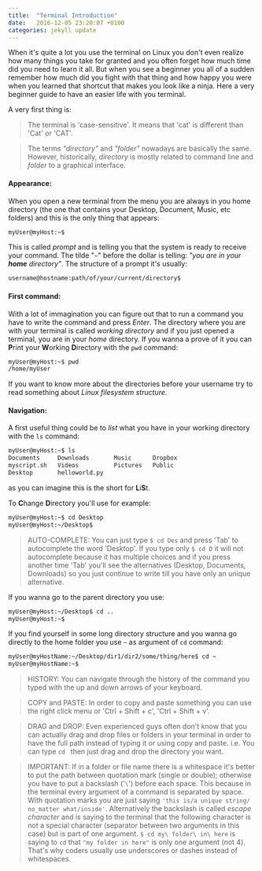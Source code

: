 ```yaml
---
title:  "Terminal Introduction"
date:   2016-12-05 23:20:07 +0100
categories: jekyll update
---
```


When it's quite a lot you use the terminal on Linux you don't even realize how many things you take for granted and you often forget how much time did you need to learn it all. But when you see a beginner you all of a sudden remember how much did you fight with that thing and how happy you were when you learned that shortcut that makes you look like a ninja.
Here a very beginner guide to have an easier life with you terminal.

A very first thing is:

>The terminal is 'case-sensitive'.
>It means that 'cat' is different than 'Cat' or 'CAT'.

>The terms _"directory"_ and _"folder"_ nowadays are basically the same. However, historically, _directory_ is mostly related to command line and _folder_ to a graphical interface.

#### **Appearance:**

When you open a new terminal from the menu you are always in you home
directory (the one that contains your Desktop, Document, Music, etc folders) and
this is the only thing that appears:

```sh
myUser@myHost:~$
```

This is called *prompt* and is telling you that the system is ready to receive your command. The tilde "``~``" before the dollar is telling: *"you are in your **home** directory"*.
The structure of a prompt it's usually:

```sh
username@hostname:path/of/your/current/directory$
```

#### **First command:**
With a lot of immagination you can figure out that to run a command you have to write the command and press _Enter_.
The directory where you are with your terminal is called _working directory_ and if you just opened a terminal, you are in your *home* directory. If you wanna a prove of it you can **P**rint your **W**orking **D**irectory with the `pwd` command:
```sh
myUser@myHost:~$ pwd
/home/myUser
```

If you want to know more about the directories before your username try to read something about _Linux filesystem structure_.

#### **Navigation:**
A first useful thing could be to *list* what you have in your working directory with the `ls` command:

```sh
myUser@myHost:~$ ls
Documents     Downloads       Music      Dropbox
myscript.sh   Videos          Pictures   Public
Desktop       helloworld.py
```

as you can imagine this is the short for **L**i**S**t.


To **C**hange **D**irectory you'll use for example:
```sh
myUser@myHost:~$ cd Desktop
myUser@myHost:~/Desktop$
```

>AUTO-COMPLETE: You can just type `$ cd Des` and press 'Tab' to autocomplete the word 'Desktop'. If you type only `$ cd D` it will not autocomplete because it has multiple choices and if you press another time 'Tab' you'll see the alternatives (Desktop, Documents, Downloads) so you just continue to write till you have only an unique alternative.

If you wanna go to the parent directory you use:

```sh
myUser@myHost:~/Desktop$ cd ..
myUser@myHost:~$
```
If you find yourself in some long directory structure and you wanna go directly to the home folder you use `~` as argument of `cd` command:

```sh
myUser@myHostName:~/Desktop/dir1/dir2/some/thing/here$ cd ~
myUser@myHostName:~$
```

>HISTORY: You can navigate through the history of the command you typed with the up and down arrows of your keyboard.

>COPY and PASTE: In order to copy and paste something you can use the right click menu or 'Ctrl + Shift + c', 'Ctrl + Shift + v'.

>DRAG and DROP: Even experienced guys often don't know that you can actually drag and drop files or folders in your terminal in order to have the full path instead of typing it or using copy and paste.
i.e. You can type `cd ` then just drag and drop the directory you want.

>IMPORTANT: If in a folder or file name there is a whitespace it's better to put the path between quotation mark (single or double); otherwise you have to put a backslash ('`\`') before each space. This because in the terminal every argument of a command is separated by space. With quotation marks you are just saying `'this is/a unique string/ no_matter what/inside'`. Alternatively the backslash is called *escape character* and is saying to the terminal that the following character is not a special character (separator between two arguments in this case) but is part of one argument. `$ cd my\ folder\ in\ here` is saying to `cd` that `"my folder in here"` is only one argument (not 4). That's why coders usually use underscores or dashes instead of whitespaces.
